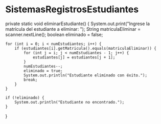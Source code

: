 # SistemasRegistrosEstudiantes
private static void eliminarEstudiante() {
    System.out.print("Ingrese la matrícula del estudiante a eliminar: ");
    String matriculaEliminar = scanner.nextLine();
    boolean eliminado = false;

    for (int i = 0; i < numEstudiantes; i++) {
        if (estudiantes[i].getMatricula().equals(matriculaEliminar)) {
            for (int j = i; j < numEstudiantes - 1; j++) {
                estudiantes[j] = estudiantes[j + 1];
            }
            numEstudiantes--;
            eliminado = true;
            System.out.println("Estudiante eliminado con éxito.");
            break;
        }
    }

    if (!eliminado) {
        System.out.println("Estudiante no encontrado.");
    }
}
